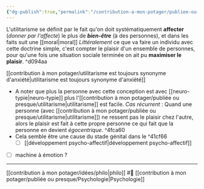 ```yaml
---
{"dg-publish":true,"permalink":"/contribution-a-mon-potager/publiee-ou-presque/utilitarisme/"}
---
```


L'utilitarisme se définit par le fait qu'on doit systématiquement **affecter** (*donner par l'affecte*) le plus de ***bien-être*** (à des personnes), et dans les faits suit une [[moral\|moral]]
*Littéralement* ce que va faire un individu avec cette doctrine simple, c'est compter le plaisir d'un ensemble de personnes, pour qu'une fois une situation sociale terminée on ait pu **maximiser le plaisir**. ^d094aa

[[contribution à mon potager/utilitarisme est toujours synonyme d'anxiété\|utilitarisme est toujours synonyme d'anxiété]]

- A noter que plus la personne avec cette conception est avec [[neuro-typie\|neuro-typie]] plus l'[[contribution à mon potager/publiée ou presque/utilitarisme\|utilitarisme]] est facile.
		*Cas récurrent* : Quand une personne (avec [[contribution à mon potager/publiée ou presque/utilitarisme\|utilitarisme]]) ne ressent pas le plaisir chez l'autre, alors le plaisir est fait à cette propre personne ce qui fait que la personne en devient *égocentrique*.
 ^4fca60
- Cela semble être une cause du stade génital dans le ^41cf66
	- [ ] [[développement psycho-affectif\|développement psycho-affectif]]

- [ ] machine à émotion ?

---
[[contribution à mon potager/idées/philo\|philo]] #🌱 [[contribution à mon potager/publiée ou presque/Psychologie\|Psychologie]]